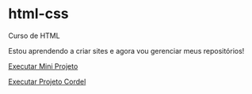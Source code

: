 # html-css
Curso de HTML

Estou aprendendo a criar sites e agora vou gerenciar meus repositórios!

<a href="https://marcelinhoj.github.io/html-css/exercicios/10-miniprojeto/principal.html" target="_blank">Executar Mini Projeto </a>

<a href="https://marcelinhoj.github.io/projeto-cordel/" target="_blank"> Executar Projeto Cordel</a>